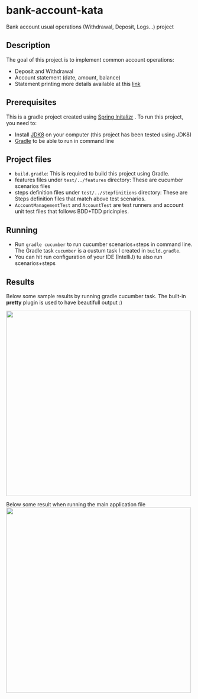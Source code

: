 # bank-account-kata  
Bank account usual operations (Withdrawal, Deposit, Logs...) project

## Description

The goal of this project is to implement common account operations:

- Deposit and Withdrawal
-   Account statement (date, amount, balance)
-   Statement printing
more details available at this [link](https://gist.github.com/abachar/d20bdcd07dac589feef8ef21b487648c)

## Prerequisites
This is a gradle project created using [Spring Initalizr](https://start.spring.io/) . To run this project, you need to:

- Install [JDK8](https://www.oracle.com/fr/java/technologies/javase/javase-jdk8-downloads.html) on your computer (this project has been tested using JDK8)
- [Gradle](https://gradle.org/install/) to be able to run in command line

## Project files

- `build.gradle`: This is required to build this project using Gradle.
- features files under `test/../features` directory: These are cucumber scenarios files
- steps definition files under `test/../stepfinitions` directory: These are Steps definition files that match above test scenarios.
- `AccountManagementTest` and `AccountTest` are test runners and account unit test files that follows BDD+TDD pricinples.

## Running

- Run `gradle cucumber` to run cucumber scenarios+steps in command line. The Gradle task `cucumber` is a custum task I created in `build.gradle`.
- You can hit run configuration of your IDE (IntelliJ) tu also run scenarios+steps

## Results

 Below some sample results by running gradle cucumber task. The built-in **pretty** plugin is used to have beautifull output :)
 
 <img src="https://live.staticflickr.com/65535/50074226858_e8bf266e15_z.jpg" width="500">
 
 Below some result when running the main application file 
<img src="https://live.staticflickr.com/65535/50074238213_41904a43d7_z.jpg" width="500">

